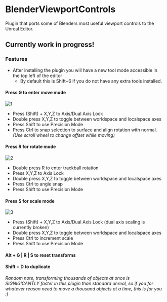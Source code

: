 # BlenderViewportControls
Plugin that ports some of Blenders most useful viewport controls to the Unreal Editor.

## Currently work in progress!

### Features

- After installing the plugin you will have a new tool mode accessible in the top left of the editor
  - By default this is Shift+6 if you do not have any extra tools installed.

#### Press G to enter move mode
![1](Resources/MoveMode.gif)  
- Press (Shift) + X,Y,Z to Axis/Dual Axis Lock
- Double press X,Y,Z to toggle between worldspace and localspace axes  
- Press Shift to use Precision Mode  
- Press Ctrl to snap selection to surface and align rotation with normal. *(Use scroll wheel to change offset while moving)*    


#### Press R for rotate mode
![2](Resources/RotateMode.gif)  
- Double press R to enter trackball rotation  
- Press X,Y,Z to Axis Lock  
- Double press X,Y,Z to toggle between worldspace and localspace axes  
- Press Ctrl to angle snap  
- Press Shift to use Precision Mode  


#### Press S for scale mode
![3](Resources/ScaleMode.gif)  
- Press (Shift) + X,Y,Z to Axis/Dual Axis Lock (dual axis scaling is currently broken)
- Double press X,Y,Z to toggle between worldspace and localspace axes  
- Press Ctrl to increment scale  
- Press Shift to use Precision Mode   

#### Alt + G | R | S to reset transforms

#### Shift + D to duplicate

*Random note, transforming thousands of objects at once is SIGNIGICANTLY faster in this plugin than standard unreal, so if you for whatever reason need to move a thousand objects at a time, this is for you :)*
